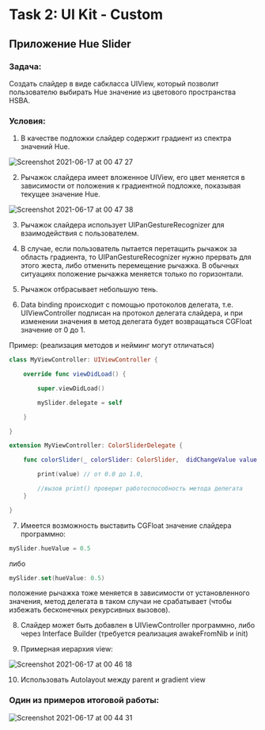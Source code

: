 # Task 2: UI Kit - Custom
## Приложение Hue Slider 

### Задача:
Создать слайдер в виде сабкласса UIView, который позволит пользователю выбирать Hue значение из цветового пространства HSBA.

### Условия:
1) В качестве подложки слайдер содержит градиент из спектра значений Hue.

![Screenshot 2021-06-17 at 00 47 27](https://user-images.githubusercontent.com/85530945/122298656-b3027180-cf05-11eb-9dc6-9e8690b38bfb.png)

2) Рычажок слайдера имеет вложенное UIView, его цвет меняется в зависимости от положения к градиентной подложке, показывая текущее значение Hue.

![Screenshot 2021-06-17 at 00 47 38](https://user-images.githubusercontent.com/85530945/122298706-c1e92400-cf05-11eb-8fcd-1acf578af7b6.png)

3) Рычажок слайдера использует UIPanGestureRecognizer для взаимодействия с пользователем.

4) В случае, если пользователь пытается перетащить рычажок за область градиента, то UIPanGestureRecognizer нужно прервать для этого жеста, либо отменить перемещение рычажка. В обычных ситуациях положение рычажка меняется только по горизонтали. 

5) Рычажок отбрасывает небольшую тень.

6) Data binding происходит с помощью протоколов делегата, т.е. UIViewController подписан на протокол делегата слайдера, и при изменении значения в метод делегата будет возвращаться CGFloat значение от 0 до 1.

Пример: (реализация методов и нейминг могут отличаться) 

```swift
class MyViewController: UIViewController { 

	override func viewDidLoad() { 

		super.viewDidLoad() 

		mySlider.delegate = self 

	} 

}

extension MyViewController: ColorSliderDelegate { 

	func colorSlider(_ colorSlider: ColorSlider,  didChangeValue value: CGFloat) { 

		print(value) // от 0.0 до 1.0,  

		//вызов print() проверит работоспособность метода делегата 
	}

}
```

7) Имеется возможность выставить CGFloat значение слайдера программно:

```swift
mySlider.hueValue = 0.5
```

либо  

```swift
mySlider.set(hueValue: 0.5)
```

положение рычажка тоже меняется в зависимости от установленного значения, метод делегата в таком случаи не срабатывает (чтобы избежать бесконечных рекурсивных вызовов).


8) Слайдер может быть добавлен в UIViewController программно, либо через Interface Builder (требуется реализация awakeFromNib и init)

9) Примерная иерархия view:

![Screenshot 2021-06-17 at 00 46 18](https://user-images.githubusercontent.com/85530945/122298477-7f274c00-cf05-11eb-83a9-29ea77397bfa.png)

10) Использовать Autolayout между parent и gradient view 


### Один из примеров итоговой работы:
![Screenshot 2021-06-17 at 00 44 31](https://user-images.githubusercontent.com/85530945/122298366-5737e880-cf05-11eb-983e-fce821f9b65f.png)
